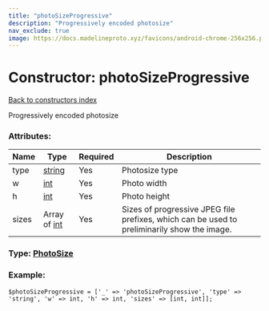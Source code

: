 ```yaml
---
title: "photoSizeProgressive"
description: "Progressively encoded photosize"
nav_exclude: true
image: https://docs.madelineproto.xyz/favicons/android-chrome-256x256.png
---
```

# Constructor: photoSizeProgressive  
[Back to constructors index](/API_docs/constructors/index.html)



Progressively encoded photosize

### Attributes:

| Name     |    Type       | Required | Description |
|----------|---------------|----------|-------------|
|type|[string](/API_docs/types/string.html) | Yes|Photosize type|
|w|[int](/API_docs/types/int.html) | Yes|Photo width|
|h|[int](/API_docs/types/int.html) | Yes|Photo height|
|sizes|Array of [int](/API_docs/types/int.html) | Yes|Sizes of progressive JPEG file prefixes, which can be used to preliminarily show the image.|



### Type: [PhotoSize](/API_docs/types/PhotoSize.html)


### Example:

```
$photoSizeProgressive = ['_' => 'photoSizeProgressive', 'type' => 'string', 'w' => int, 'h' => int, 'sizes' => [int, int]];
```  
